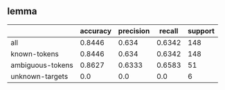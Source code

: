 
## lemma

|                  | accuracy | precision | recall | support |
|------------------|----------|-----------|--------|---------|
| all              | 0.8446   | 0.634     | 0.6342 | 148     |
| known-tokens     | 0.8446   | 0.634     | 0.6342 | 148     |
| ambiguous-tokens | 0.8627   | 0.6333    | 0.6583 | 51      |
| unknown-targets  | 0.0      | 0.0       | 0.0    | 6       |

